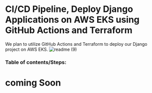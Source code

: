 

# CI/CD Pipeline, Deploy Django Applications on AWS EKS using GitHub Actions and Terraform
We plan to utilize GitHub Actions and Terraform to deploy our Django project on AWS EKS.
![readme (9)](https://github.com/codewithmuh/django-aws-eks-github-actions/assets/51082957/c3db3c54-f5e9-4884-a8ba-c2a80fd1c81e)

### Table of contents/Steps:

# coming Soon
